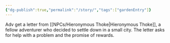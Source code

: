 ```yaml
---
{"dg-publish":true,"permalink":"/story/","tags":["gardenEntry"]}
---
```



Adv get a letter from [[NPCs/Hieronymous Thoke\|Hieronymous Thoke]], a fellow adventurer who decided to settle down in a small city.  The letter asks for help with a problem and the promise of rewards. 